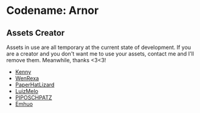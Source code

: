 # Codename: Arnor

## Assets Creator

Assets in use are all temporary at the current state of development.
If you are a creator and you don't want me to use your assets, contact me and I'll remove them.
Meanwhile, thanks <3<3!
 
- [Kenny](https://www.kenney.nl/assets)
- [WenRexa](https://wenrexa.itch.io/)
- [PaperHatLizard](https://paperhatlizard.itch.io/)
- [LuizMelo](https://luizmelo.itch.io/)
- [PIPOSCHPATZ](https://piposchpatz.itch.io/)
- [Emhuo](https://emhuo.itch.io/)
